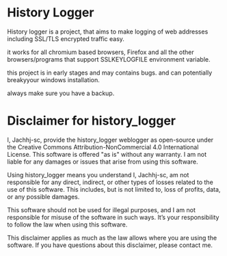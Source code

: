 # History Logger

History logger is a project, that aims to make logging of web addresses including SSL/TLS encrypted traffic easy.

it works for all chromium based browsers, Firefox and all the other browsers/programs that support SSLKEYLOGFILE environment variable.

this project is in early stages and may contains bugs. and can potentially breakyyour windows installation.

always make sure you have a backup.


# Disclaimer for history_logger

I, Jachhj-sc, provide the history_logger weblogger as open-source under the Creative Commons Attribution-NonCommercial 4.0 International License. This software is offered "as is" without any warranty. I am not liable for any damages or issues that arise from using this software.

Using history_logger means you understand I, Jachhj-sc, am not responsible for any direct, indirect, or other types of losses related to the use of this software. This includes, but is not limited to, loss of profits, data, or any possible damages.

This software should not be used for illegal purposes, and I am not responsible for misuse of the software in such ways. It’s your responsibility to follow the law when using this software.

This disclaimer applies as much as the law allows where you are using the software. If you have questions about this disclaimer, please contact me.